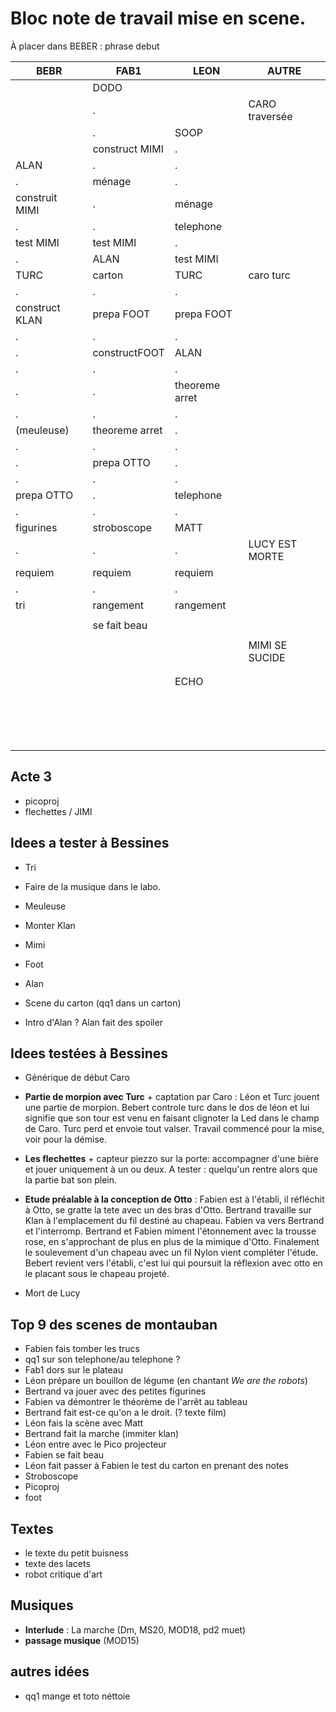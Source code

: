 
# Bloc note de travail mise en scene.

À placer dans BEBER : phrase debut


| BEBR           | FAB1           | LEON           | AUTRE          |
|----------------|----------------|----------------|----------------|
|                |   DODO         |                |                |
|                |   .            |                | CARO traversée |
|                |   .            |   SOOP         |                |
|                | construct MIMI |     .          |                |
|    ALAN        |   .            |     .          |                |
|     .          | ménage         |     .          |                |
| construit MIMI |   .            | ménage         |                |
|     .          |   .            |  telephone     |                |
|   test MIMI    |  test MIMI     |     .          |                |
|      .         |  ALAN          | test MIMI      |                |
|   TURC         |  carton        |    TURC        | caro turc      |
|    .           |   .            |     .          |                |
| construct KLAN |  prepa FOOT    |   prepa FOOT   |                |
|    .           |    .           |   .            |                |
|    .           |  constructFOOT |   ALAN         |                |
|    .           |    .           |   .            |                |
|    .           |    .           | theoreme arret |                |
|    .           |    .           |   .            |                |
|   (meuleuse)   | theoreme arret |   .            |                |
|    .           |    .           |   .            |                |
|    .           | prepa OTTO     |   .            |                |
|    .           |    .           |   .            |                |
| prepa OTTO     |    .           | telephone      |                |
|    .           |    .           |   .            |                |
| figurines      | stroboscope    | MATT           |                |
|    .           |    .           |   .            | LUCY EST MORTE |
| requiem        | requiem        | requiem        |                |
|    .           |    .           |   .            |                |
|   tri          |  rangement     | rangement      |                |
|                |                |                |                |
|                | se fait beau   |                |                |
|                |                |                |                |
|                |                |                | MIMI SE SUCIDE |
|                |                |                |                |
|                |                |                |                |
|                |                |   ECHO         |                |
|                |                |                |                |
|                |                |                |                |
|                |                |                |                |
|                |                |                |                |
|                |                |                |                |
|                |                |                |                |
|                |                |                |                |
|                |                |                |                |
|                |                |                |                |
|                |                |                |                |
|                |                |                |                |
|                |                |                |                |
|                |                |                |                |
|                |                |                |                |
|                |                |                |                |
|                |                |                |                |

## Acte 3

- picoproj
- flechettes / JIMI

## Idees a tester à Bessines

- Tri
- Faire de la musique dans le labo.

- Meuleuse
- Monter Klan
- Mimi
- Foot
- Alan
- Scene du carton (qq1 dans un carton)
- Intro d'Alan ? Alan fait des spoiler


##  Idees testées à Bessines

- Générique de début Caro

- **Partie de morpion avec Turc** + captation par Caro : Léon et Turc jouent une partie de morpion. Bebert controle turc dans le dos de léon et lui signifie que son tour est venu en faisant clignoter la Led dans le champ de Caro. Turc perd et envoie tout valser. Travail commencé pour la mise, voir pour la démise.

- **Les flechettes** + capteur piezzo sur la porte: accompagner d'une bière et jouer uniquement à un ou deux. A tester : quelqu'un rentre alors que la partie bat son plein.

- **Etude préalable à la conception de Otto** : Fabien est à l'établi, il réfléchit à Otto, se gratte la tete avec un des bras d'Otto. Bertrand travaille sur Klan à l'emplacement du fil destiné au chapeau. Fabien va vers Bertrand et l'interromp. Bertrand et Fabien miment l'étonnement avec la trousse rose, en s'approchant de plus en plus de la mimique d'Otto. Finalement le soulevement d'un chapeau avec un fil Nylon vient compléter l'étude. Bebert revient vers l'établi, c'est lui qui poursuit la réflexion avec otto en le placant sous le chapeau projeté.

- Mort de Lucy

## Top 9 des scenes de montauban

- Fabien fais tomber les trucs
- qq1 sur son telephone/au telephone ?
- Fab1 dors sur le plateau
- Léon prépare un bouillon de légume (en chantant *We are the robots*)
- Bertrand va jouer avec des petites figurines
- Fabien va démontrer le théorème de l'arrêt au tableau
- Bertrand fait est-ce qu'on a le droit. (? texte film)
- Léon fais la scène avec Matt
- Bertrand fait la marche (immiter klan)
- Léon entre avec le Pico projecteur
- Fabien se fait beau
- Léon fait passer à Fabien le test du carton en prenant des notes
- Stroboscope
- Picoproj
- foot

## Textes

- le texte du petit buisness
- texte des lacets
- robot critique d'art

## Musiques

- **Interlude** : La marche (Dm, MS20, MOD18, pd2 muet)
- **passage musique**  (MOD15)

## autres idées
- qq1 mange et toto néttoie
